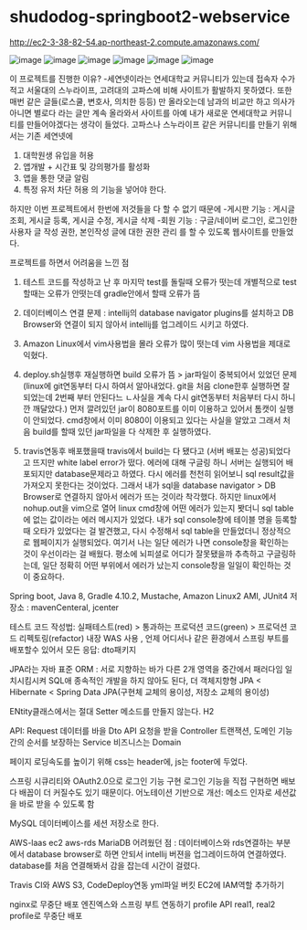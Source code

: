 # shudodog-springboot2-webservice
http://ec2-3-38-82-54.ap-northeast-2.compute.amazonaws.com/

![image](https://user-images.githubusercontent.com/76150392/130751151-463ce1e3-a4a2-43dc-ab37-05143f2c1ad0.png)
![image](https://user-images.githubusercontent.com/76150392/130751238-69c6ac1c-50af-4ef1-aa1f-e84fc81ffdca.png)
![image](https://user-images.githubusercontent.com/76150392/130751334-f48ef1c9-821c-4c07-9c9d-a6476bb482d2.png)
![image](https://user-images.githubusercontent.com/76150392/130751446-c7a9f660-b9d8-4422-87f7-688880e5cd3d.png)
![image](https://user-images.githubusercontent.com/76150392/130751490-4aad6284-8652-4748-bf6d-43a5605d8979.png)
![image](https://user-images.githubusercontent.com/76150392/130751544-8126fdf0-f77f-4f98-8fbb-5a8b68571bb7.png)


이 프로젝트를 진행한 이유?
-세연넷이라는 연세대학교 커뮤니티가 있는데 접속자 수가 적고 서울대의 스누라이프, 고려대의 고파스에 비해 사이트가 활발하지 못하였다.
또한 매번 같은 글들(로스쿨, 변호사, 의치한 등등) 만 올라오는데 남과의 비교만 하고 의사가 아니면 별로다 라는 글만 계속 올라와서 사이트를 아예
내가 새로운 연세대학교 커뮤니티를 만들어야겠다는 생각이 들었다.
고파스나 스누라이프 같은 커뮤니티를 만들기 위해서는 기존 세연넷에
1. 대학원생 유입을 허용
2. 앱개발 + 시간표 및 강의평가를 활성화
3. 앱을 통한 댓글 알림
4. 특정 유저 차단 허용
의 기능을 넣어야 한다.

하지만 이번 프로젝트에서 한번에 저것들을 다 할 수 없기 때문에 
-게시판 기능 : 게시글 조회, 게시글 등록, 게시글 수정, 게시글 삭제
-회원 기능 : 구글/네이버 로그인, 로그인한 사용자 글 작성 권한, 본인작성 글에 대한 권한 관리
를 할 수 있도록 웹사이트를 만들었다.

프로젝트를 하면서 어려움을 느낀 점
1. 테스트 코드를 작성하고 난 후 마지막 test를 돌릴때 오류가 떳는데 개별적으로 test할때는 오류가 안떳는데 gradle안에서 할때 오류가 뜸

2. 데이터베이스 연결 문제 : intellij의 database navigator plugins를 설치하고 DB Browser와 연결이 되지 않아서 intellij를 업그레이드 시키고 하였다.
3. Amazon Linux에서 vim사용법을 몰라 오류가 많이 떳는데 vim 사용법을 제대로 익혔다.
4. deploy.sh실행후 재실행하면  build 오류가 뜸 > jar파일이 중복되어서 있었던 문제(linux에 git연동부터 다시 하여서 알아내었다. git을 처음 clone한후 실행하면
잘 되었는데 2번째 부터 안된다느 ㄴ사실을 계속 다시 git연동부터 처음부터 다시 하니깐 깨달았다.) 먼저 깔려있던 jar이 8080포트를 이미 이용하고 있어서 톰캣이 실행이 안되었다. cmd창에서 이미
8080이 이용되고 있다는 사실을 알았고 그래서 처음 build를 할때 있던 jar파일을 다 삭제한 후 실행하였다.
5. travis연동후 배포했을때 travis에서 build는 다 됐다고 (서버 배포는 성공)되었다고 뜨지만 white label error가 떴다. 에러에 대해 구글링 하니
서버는 실행되어 배포되지만 database문제라고 하였다. 다시 에러를 천천히 읽어보니 sql result값을 가져오지 못한다는 것이었다.
그래서 내가 sql을 database navigator > DB Browser로 연결하지 않아서 에러가 뜨는 것이라 착각했다. 하지만 linux에서 nohup.out을 vim으로 열어
linux cmd창에 어떤 에러가 있는지 봣더니 sql table에 없는 값이라는 에러 메시지가 있었다. 내가 sql console창에 테이블 명을 등록할때 오타가 있었다는 걸 발견했고,
다시 수정해서 sql table을 만들었더니 정상적으로 웹페이지가 실행되었다. 여기서 나는 일단 에러가 나면 console창을 확인하는 것이 우선이라는 걸 배웠다.
평소에 뇌피셜로 어디가 잘못됐을까 추측하고 구글링하는데, 일단 정확히 어떤 부위에서 에러가 났는지 console창을 일일이 확인하는 것이 중요하다.

Spring boot, Java 8, Gradle 4.10.2, Mustache, Amazon Linux2 AMI, JUnit4
저장소 : mavenCenteral, jcenter


테스트 코드 작성법: 실패테스트(red) > 통과하는 프로덕션 코드(green) > 프로덕션 코드 리펙토링(refactor)
내장 WAS 사용 , 언제 어디서나 같은 환경에서 스프링 부트를 배포할수 있어서
모든 응답: dto패키지

JPA라는 자바 표준 ORM : 서로 지향하는 바가 다른 2개 영역을 중간에서 패러다임 일치시킴시켜 SQL애 종속적인 개발을 하지 않아도 된다, 더 객체지향형
JPA < Hibernate < Spring Data JPA(구현체 교체의 용이성, 저장소 교체의 용이성)

ENtity클래스에서는 절대 Setter 메소드를 만들지 않는다.
H2

API:
Request 데이터를 바을 Dto
API 요청을 받을 Controller
트랜잭션, 도메인 기능 간의 순서를 보장하는 Service
비즈니스는 Domain

페이지 로딩속도를 높이기 위해 css는 header에, js는 footer에 두었다.

스프링 시큐리티와 OAuth2.0으로 로그인 기능 구현
로그인 기능을 직접 구현하면 배보다 배꼽이 더 커질수도 있기 때문이다.
어노테이션 기반으로 개선: 메소드 인자로 세션값을 바로 받을 수 있도록 함

MySQL 데이터베이스를 세션 저장소로 한다.

AWS-laas
ec2
aws-rds
MariaDB
어려웠던 점 : 데이터베이스와 rds연결하는 부분에서 database browser로 하면 안되서 intellij 버젼을 업그레이드하여 연결하였다.
database를 처음 연결해봐서 감을 잡는데 시간이 걸렸다.

Travis CI와 AWS S3, CodeDeploy연동
yml파일
버킷
EC2에 IAM역할 추가하기

nginx로 무중단 배포
엔진엑스와 스프링 부트 연동하기
profile API
real1, real2 profile로 무중단 배포
